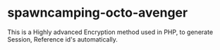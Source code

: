 # spawncamping-octo-avenger
This is a Highly advanced Encryption method used in PHP, to generate Session, Reference id's automatically.

